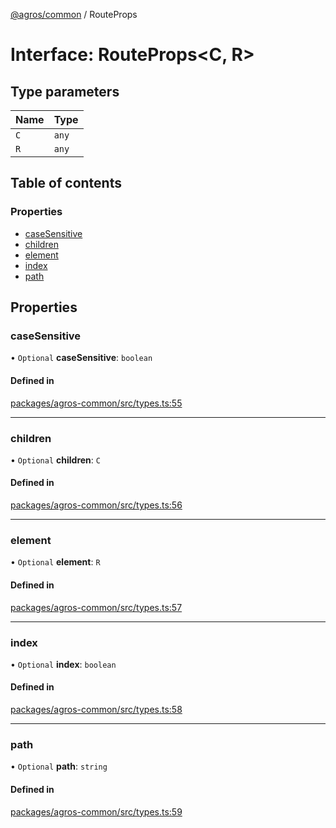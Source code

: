 [@agros/common](../index.md) / RouteProps

# Interface: RouteProps<C, R\>

## Type parameters

| Name | Type |
| :------ | :------ |
| `C` | `any` |
| `R` | `any` |

## Table of contents

### Properties

- [caseSensitive](RouteProps.md#casesensitive)
- [children](RouteProps.md#children)
- [element](RouteProps.md#element)
- [index](RouteProps.md#index)
- [path](RouteProps.md#path)

## Properties

### <a id="casesensitive" name="casesensitive"></a> caseSensitive

• `Optional` **caseSensitive**: `boolean`

#### Defined in

[packages/agros-common/src/types.ts:55](https://github.com/agrosjs/agros/blob/e90e8df/packages/agros-common/src/types.ts#L55)

___

### <a id="children" name="children"></a> children

• `Optional` **children**: `C`

#### Defined in

[packages/agros-common/src/types.ts:56](https://github.com/agrosjs/agros/blob/e90e8df/packages/agros-common/src/types.ts#L56)

___

### <a id="element" name="element"></a> element

• `Optional` **element**: `R`

#### Defined in

[packages/agros-common/src/types.ts:57](https://github.com/agrosjs/agros/blob/e90e8df/packages/agros-common/src/types.ts#L57)

___

### <a id="index" name="index"></a> index

• `Optional` **index**: `boolean`

#### Defined in

[packages/agros-common/src/types.ts:58](https://github.com/agrosjs/agros/blob/e90e8df/packages/agros-common/src/types.ts#L58)

___

### <a id="path" name="path"></a> path

• `Optional` **path**: `string`

#### Defined in

[packages/agros-common/src/types.ts:59](https://github.com/agrosjs/agros/blob/e90e8df/packages/agros-common/src/types.ts#L59)
